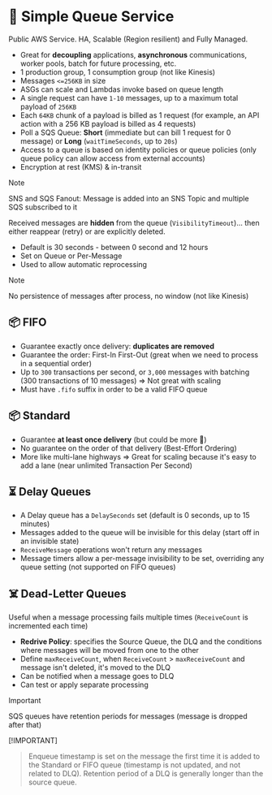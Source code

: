 # 🚌 Simple Queue Service

Public AWS Service. HA, Scalable (Region resilient) and Fully Managed.

- Great for **decoupling** applications, **asynchronous** communications, worker pools, batch for future processing, etc.
- 1 production group, 1 consumption group (not like Kinesis)
- Messages `<=256KB` in size
- ASGs can scale and Lambdas invoke based on queue length
- A single request can have `1-10` messages, up to a maximum total payload of `256KB`
- Each `64KB` chunk of a payload is billed as 1 request (for example, an API action with a 256 KB payload is billed as 4 requests)
- Poll a SQS Queue: **Short** (immediate but can bill 1 request for 0 message) or **Long** (`waitTimeSeconds`, up to `20s`)
- Access to a queue is based on identity policies or queue policies (only queue policy can allow access from external accounts)
- Encryption at rest (KMS) & in-transit

> [!NOTE]
> SNS and SQS Fanout: Message is added into an SNS Topic and multiple SQS subscribed to it

Received messages are **hidden** from the queue (`VisibilityTimeout`)... then either reappear (retry) or are explicitly deleted.

- Default is 30 seconds - between 0 second and 12 hours
- Set on Queue or Per-Message
- Used to allow automatic reprocessing

> [!NOTE]
> No persistence of messages after process, no window (not like Kinesis)

## 📦 FIFO

- Guarantee exactly once delivery: **duplicates are removed**
- Guarantee the order: First-In First-Out (great when we need to process in a sequential order)
- Up to `300` transactions per second, or `3,000` messages with batching (300 transactions of 10 messages) => Not great with scaling
- Must have `.fifo` suffix in order to be a valid FIFO queue

## 📦 Standard

- Guarantee **at least once delivery** (but could be more 😬)
- No guarantee on the order of that delivery (Best-Effort Ordering)
- More like multi-lane highways => Great for scaling because it's easy to add a lane (near unlimited Transaction Per Second)

## ⏳ Delay Queues

- A Delay queue has a `DelaySeconds` set (default is 0 seconds, up to 15 minutes)
- Messages added to the queue will be invisible for this delay (start off in an invisible state)
- `ReceiveMessage` operations won't return any messages
- Message timers allow a per-message invisibility to be set, overriding any queue setting (not supported on FIFO queues)

## ☠️ Dead-Letter Queues

Useful when a message processing fails multiple times (`ReceiveCount` is incremented each time)

- **Redrive Policy**: specifies the Source Queue, the DLQ and the conditions where messages will be moved from one to the other
- Define `maxReceiveCount`, when `ReceiveCount` > `maxReceiveCount` and message isn't deleted, it's moved to the DLQ
- Can be notified when a message goes to DLQ
- Can test or apply separate processing

> [!IMPORTANT]
> SQS queues have retention periods for messages (message is dropped after that)

[!IMPORTANT]
> Enqueue timestamp is set on the message the first time it is added to the Standard or FIFO queue (timestamp is not updated, and not related to DLQ). Retention period of a DLQ is generally longer than the source queue.
